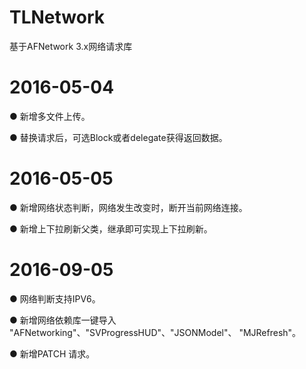 # TLNetwork
基于AFNetwork 3.x网络请求库

# 2016-05-04
● 新增多文件上传。

● 替换请求后，可选Block或者delegate获得返回数据。

# 2016-05-05
● 新增网络状态判断，网络发生改变时，断开当前网络连接。

● 新增上下拉刷新父类，继承即可实现上下拉刷新。

# 2016-09-05
● 网络判断支持IPV6。

● 新增网络依赖库一键导入 "AFNetworking"、"SVProgressHUD"、"JSONModel"、 "MJRefresh"。

● 新增PATCH 请求。
